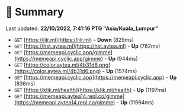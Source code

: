 # 📖 Summary
Last updated: **22/10/2022, 7:41:16 PTG "Asia/Kuala_Lumpur"**

- `GET` [https://lilr.ml](https://lilr.ml) - **Down** (829ms)
- `GET` [https://hst.aytea.ml](https://hst.aytea.ml) - **Up** (782ms)
- `GET` [https://memeapi.cyclic.app/gimme](https://memeapi.cyclic.app/gimme) - **Up** (944ms)
- `GET` [https://color.aytea.ml/4b31d6.png](https://color.aytea.ml/4b31d6.png) - **Up** (1574ms)
- `GET` [https://memeapi.cyclic.app](https://memeapi.cyclic.app) - **Up** (836ms)
- `GET` [https://klik.ml/health](https://klik.ml/health) - **Up** (1197ms)
- `GET` [https://memeapi.aytea14.repl.co/gimme](https://memeapi.aytea14.repl.co/gimme) - **Up** (11994ms)
